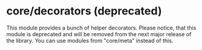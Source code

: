 # core/decorators (deprecated)

This module provides a bunch of helper decorators. Please notice, that this module is deprecated and will be removed from the next major release of the library. You can use modules from "core/meta" instead of this.
